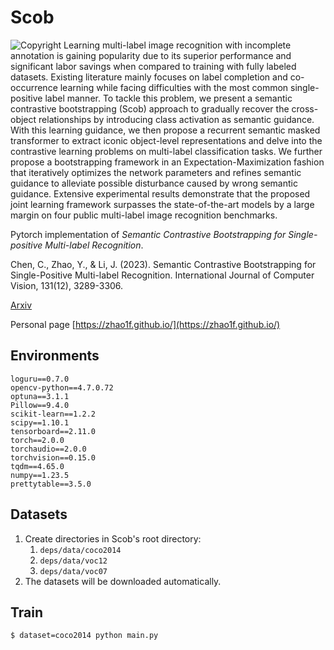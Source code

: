 # Scob
![Copyright](https://img.shields.io/badge/Copyright-CVTEAM-red)
Learning multi-label image recognition with incomplete annotation is gaining popularity due to its superior performance and significant labor savings when compared to training with fully labeled datasets. Existing literature mainly focuses on label completion and co-occurrence learning while facing difficulties with the most common single-positive label manner. To tackle this problem, we present a semantic contrastive bootstrapping (Scob) approach to gradually recover the cross-object relationships by introducing class activation as semantic guidance. With this learning guidance, we then propose a recurrent semantic masked transformer to extract iconic object-level representations and delve into the contrastive learning problems on multi-label classification tasks. We further propose a bootstrapping framework in an Expectation-Maximization fashion that iteratively optimizes the network parameters and refines semantic guidance to alleviate possible disturbance caused by wrong semantic guidance. Extensive experimental results demonstrate that the proposed joint learning framework surpasses the state-of-the-art models by a large margin on four public multi-label image recognition benchmarks.



Pytorch implementation of *Semantic Contrastive Bootstrapping for Single-positive Multi-label Recognition*.

Chen, C., Zhao, Y., & Li, J. (2023). Semantic Contrastive Bootstrapping for Single-Positive Multi-label Recognition. International Journal of Computer Vision, 131(12), 3289-3306.

[Arxiv](http://arxiv.org/abs/2307.07680)

Personal page
[https://zhao1f.github.io/](https://zhao1f.github.io/)

## Environments

```
loguru==0.7.0
opencv-python==4.7.0.72
optuna==3.1.1
Pillow==9.4.0
scikit-learn==1.2.2
scipy==1.10.1
tensorboard==2.11.0
torch==2.0.0
torchaudio==2.0.0
torchvision==0.15.0
tqdm==4.65.0
numpy==1.23.5
prettytable==3.5.0
```

## Datasets

1. Create directories in Scob's root directory:
   1. `deps/data/coco2014`
   2. `deps/data/voc12`
   3. `deps/data/voc07`
2. The datasets will be downloaded automatically.

## Train

```bash
$ dataset=coco2014 python main.py
```
